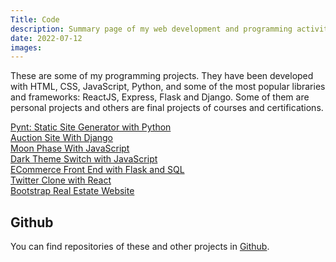 ```yaml
---
Title: Code
description: Summary page of my web development and programming activity
date: 2022-07-12
images:
---
```


These are some of my programming projects. They have been developed with HTML, CSS, JavaScript, Python, and some of the most popular libraries and frameworks: ReactJS, Express, Flask and Django. Some of them are personal projects and others are final projects of courses and certifications. 

<p class="list">
<i class="fab fa-python"></i> <a href="/code/pynt/">Pynt: Static Site Generator with Python</a><br />
<i class="fab fa-python"></i> <a href="/code/commerce/">Auction Site With Django</a><br />
<i class="fab fa-js"></i> <a href="/code/moon/">Moon Phase With JavaScript</a><br />
<i class="fab fa-js"></i> <a href="/code/dark/">Dark Theme Switch with JavaScript</a><br />
<i class="fab fa-python"></i> <a href="/code/flaskecomm/">ECommerce Front End with Flask and SQL</a><br />
<i class="fab fa-react"></i> <a href="/code/micro-blog/">Twitter Clone with React</a><br /> 
<i class="fab fa-html5"></i> <a href="/code/rei/">Bootstrap Real Estate Website</a><br />
</p>

<h2>Github</h2>
<p>
  You can find repositories of these and other projects in <a href="https://github.com/mariobox/">Github</a>.
</P>